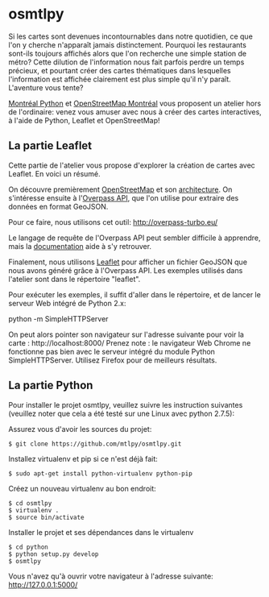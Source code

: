 osmtlpy
=======

Si les cartes sont devenues incontournables dans notre quotidien, ce que l'on y cherche n'apparaît jamais distinctement.
Pourquoi les restaurants sont-ils toujours affichés alors que l'on recherche une simple station de métro?
Cette dilution de l'information nous fait parfois perdre un temps précieux,
et pourtant créer des cartes thématiques dans lesquelles l'information est affichée clairement est plus simple
qu'il n'y paraît. L'aventure vous tente?

[Montréal Python](http://montrealpython.org) et [OpenStreetMap Montréal](http://osmtl.org) vous proposent un atelier hors de l'ordinaire:
venez vous amuser avec nous à créer des cartes interactives, à l'aide de Python, Leaflet et OpenStreetMap!


La partie Leaflet
-----------------

Cette partie de l'atelier vous propose d'explorer la création de cartes avec Leaflet. En voici un résumé.

On découvre premièrement [OpenStreetMap](http://openstreetmap.org/) et son [architecture](http://wiki.openstreetmap.org/wiki/Component_overview). On s'intéresse ensuite à l'[Overpass API](http://wiki.openstreetmap.org/wiki/Overpass_API), que l'on utilise pour extraire des données en format GeoJSON.

Pour ce faire, nous utilisons cet outil: http://overpass-turbo.eu/

Le langage de requête de l'Overpass API peut sembler difficile à apprendre, mais la [documentation](http://wiki.openstreetmap.org/wiki/Overpass_API/Language_Guide) aide à s'y retrouver.

Finalement, nous utilisons [Leaflet](http://leafletjs.com/) pour afficher un fichier GeoJSON que nous avons généré grâce à l'Overpass API. Les exemples utilisés dans l'atelier sont dans le répertoire "leaflet".

Pour exécuter les exemples, il suffit d'aller dans le répertoire, et de lancer le serveur Web intégré de Python 2.x:

 python -m SimpleHTTPServer

On peut alors pointer son navigateur sur l'adresse suivante pour voir la carte : http://localhost:8000/
Prenez note : le navigateur Web Chrome ne fonctionne pas bien avec le serveur intégré du module Python SimpleHTTPServer. Utilisez Firefox pour de meilleurs résultats.


La partie Python
----------------

Pour installer le projet osmtlpy, veuillez suivre les instruction suivantes
(veuillez noter que cela a été testé sur une Linux avec python 2.7.5):

Assurez vous d'avoir les sources du projet:

    $ git clone https://github.com/mtlpy/osmtlpy.git

Installez virtualenv et pip si ce n'est déjà fait:

    $ sudo apt-get install python-virtualenv python-pip

Créez un nouveau virtualenv au bon endroit:

    $ cd osmtlpy
    $ virtualenv .
    $ source bin/activate

Installer le projet et ses dépendances dans le virtualenv

    $ cd python
    $ python setup.py develop
    $ osmtlpy

Vous n'avez qu'à ouvrir votre navigateur à l'adresse suivante: http://127.0.0.1:5000/
